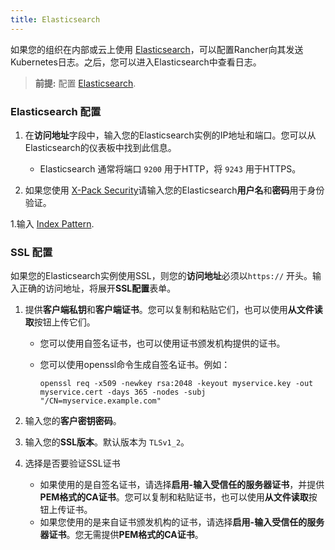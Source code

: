 ```yaml
---
title: Elasticsearch
---
```


如果您的组织在内部或云上使用 [Elasticsearch](https://www.elastic.co/)，可以配置Rancher向其发送Kubernetes日志。之后，您可以进入Elasticsearch中查看日志。

> **前提:** 配置 [Elasticsearch](https://www.elastic.co/guide/en/cloud/saas-release/ec-create-deployment.html).

### Elasticsearch 配置

1. 在**访问地址**字段中，输入您的Elasticsearch实例的IP地址和端口。您可以从Elasticsearch的仪表板中找到此信息。

   - Elasticsearch 通常将端口 `9200` 用于HTTP，将 `9243` 用于HTTPS。

1. 如果您使用 [X-Pack Security](https://www.elastic.co/guide/en/x-pack/current/xpack-introduction.html)请输入您的Elasticsearch**用户名**和**密码**用于身份验证。

1.输入 [Index Pattern](https://www.elastic.co/guide/en/kibana/current/index-patterns.html).

### SSL 配置

如果您的Elasticsearch实例使用SSL，则您的**访问地址**必须以`https://` 开头。输入正确的访问地址，将展开**SSL配置**表单。

1. 提供**客户端私钥**和**客户端证书**。您可以复制和粘贴它们，也可以使用**从文件读取**按钮上传它们。

   - 您可以使用自签名证书，也可以使用证书颁发机构提供的证书。

   - 您可以使用openssl命令生成自签名证书。例如：

     ```
     openssl req -x509 -newkey rsa:2048 -keyout myservice.key -out myservice.cert -days 365 -nodes -subj "/CN=myservice.example.com"
     ```

1. 输入您的**客户密钥密码**。

1. 输入您的**SSL版本**。默认版本为 `TLSv1_2`。

1. 选择是否要验证SSL证书

   - 如果使用的是自签名证书，请选择**启用-输入受信任的服务器证书**，并提供 **PEM格式的CA证书**。您可以复制和粘贴证书，也可以使用**从文件读取**按钮上传证书。
   - 如果您使用的是来自证书颁发机构的证书，请选择**启用-输入受信任的服务器证书**。您无需提供**PEM格式的CA证书**。
